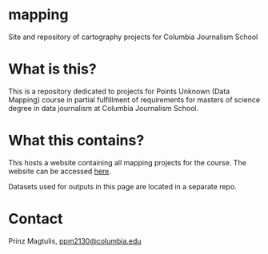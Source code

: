# mapping
Site and repository of cartography projects for Columbia Journalism School

# What is this?

This is a repository dedicated to projects for Points Unknown (Data Mapping) course in partial fulfillment of requirements for masters of science
degree in data journalism at Columbia Journalism School.

# What this contains?

This hosts a website containing all mapping projects for the course. The website can be accessed [here](https://pmagtulis.github.io/mapping/).

Datasets used for outputs in this page are located in a separate repo. 

# Contact

Prinz Magtulis, ppm2130@columbia.edu
